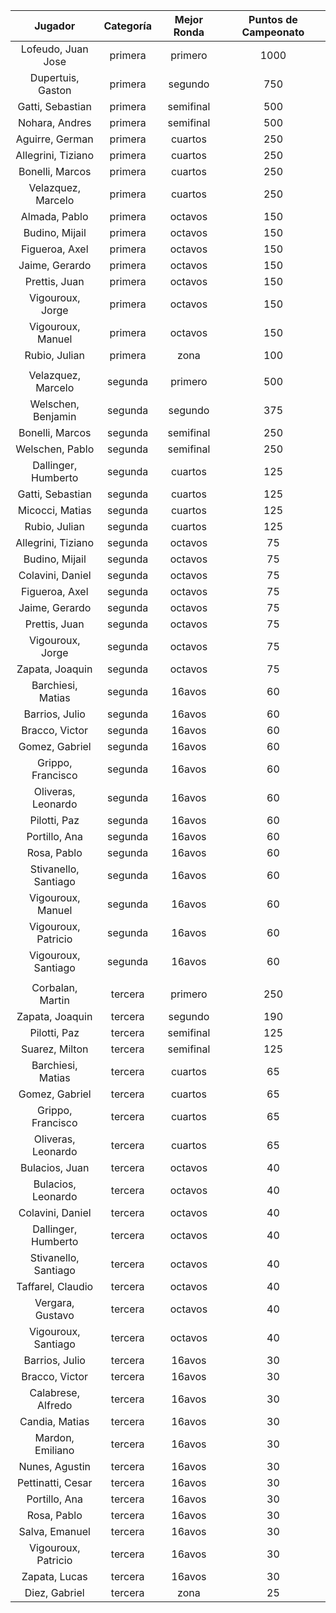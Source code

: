 |       Jugador        |  Categoría  |  Mejor Ronda  |  Puntos de Campeonato  |
|:--------------------:|:-----------:|:-------------:|:----------------------:|
|  Lofeudo, Juan Jose  |   primera   |    primero    |          1000          |
|  Dupertuis, Gaston   |   primera   |    segundo    |          750           |
|   Gatti, Sebastian   |   primera   |   semifinal   |          500           |
|    Nohara, Andres    |   primera   |   semifinal   |          500           |
|   Aguirre, German    |   primera   |    cuartos    |          250           |
|  Allegrini, Tiziano  |   primera   |    cuartos    |          250           |
|   Bonelli, Marcos    |   primera   |    cuartos    |          250           |
|  Velazquez, Marcelo  |   primera   |    cuartos    |          250           |
|    Almada, Pablo     |   primera   |    octavos    |          150           |
|    Budino, Mijail    |   primera   |    octavos    |          150           |
|    Figueroa, Axel    |   primera   |    octavos    |          150           |
|    Jaime, Gerardo    |   primera   |    octavos    |          150           |
|    Prettis, Juan     |   primera   |    octavos    |          150           |
|   Vigouroux, Jorge   |   primera   |    octavos    |          150           |
|  Vigouroux, Manuel   |   primera   |    octavos    |          150           |
|    Rubio, Julian     |   primera   |     zona      |          100           |
|                      |             |               |                        |
|  Velazquez, Marcelo  |   segunda   |    primero    |          500           |
|  Welschen, Benjamin  |   segunda   |    segundo    |          375           |
|   Bonelli, Marcos    |   segunda   |   semifinal   |          250           |
|   Welschen, Pablo    |   segunda   |   semifinal   |          250           |
| Dallinger, Humberto  |   segunda   |    cuartos    |          125           |
|   Gatti, Sebastian   |   segunda   |    cuartos    |          125           |
|   Micocci, Matias    |   segunda   |    cuartos    |          125           |
|    Rubio, Julian     |   segunda   |    cuartos    |          125           |
|  Allegrini, Tiziano  |   segunda   |    octavos    |           75           |
|    Budino, Mijail    |   segunda   |    octavos    |           75           |
|   Colavini, Daniel   |   segunda   |    octavos    |           75           |
|    Figueroa, Axel    |   segunda   |    octavos    |           75           |
|    Jaime, Gerardo    |   segunda   |    octavos    |           75           |
|    Prettis, Juan     |   segunda   |    octavos    |           75           |
|   Vigouroux, Jorge   |   segunda   |    octavos    |           75           |
|   Zapata, Joaquin    |   segunda   |    octavos    |           75           |
|  Barchiesi, Matias   |   segunda   |    16avos     |           60           |
|    Barrios, Julio    |   segunda   |    16avos     |           60           |
|    Bracco, Victor    |   segunda   |    16avos     |           60           |
|    Gomez, Gabriel    |   segunda   |    16avos     |           60           |
|  Grippo, Francisco   |   segunda   |    16avos     |           60           |
|  Oliveras, Leonardo  |   segunda   |    16avos     |           60           |
|     Pilotti, Paz     |   segunda   |    16avos     |           60           |
|    Portillo, Ana     |   segunda   |    16avos     |           60           |
|     Rosa, Pablo      |   segunda   |    16avos     |           60           |
| Stivanello, Santiago |   segunda   |    16avos     |           60           |
|  Vigouroux, Manuel   |   segunda   |    16avos     |           60           |
| Vigouroux, Patricio  |   segunda   |    16avos     |           60           |
| Vigouroux, Santiago  |   segunda   |    16avos     |           60           |
|                      |             |               |                        |
|   Corbalan, Martin   |   tercera   |    primero    |          250           |
|   Zapata, Joaquin    |   tercera   |    segundo    |          190           |
|     Pilotti, Paz     |   tercera   |   semifinal   |          125           |
|    Suarez, Milton    |   tercera   |   semifinal   |          125           |
|  Barchiesi, Matias   |   tercera   |    cuartos    |           65           |
|    Gomez, Gabriel    |   tercera   |    cuartos    |           65           |
|  Grippo, Francisco   |   tercera   |    cuartos    |           65           |
|  Oliveras, Leonardo  |   tercera   |    cuartos    |           65           |
|    Bulacios, Juan    |   tercera   |    octavos    |           40           |
|  Bulacios, Leonardo  |   tercera   |    octavos    |           40           |
|   Colavini, Daniel   |   tercera   |    octavos    |           40           |
| Dallinger, Humberto  |   tercera   |    octavos    |           40           |
| Stivanello, Santiago |   tercera   |    octavos    |           40           |
|  Taffarel, Claudio   |   tercera   |    octavos    |           40           |
|   Vergara, Gustavo   |   tercera   |    octavos    |           40           |
| Vigouroux, Santiago  |   tercera   |    octavos    |           40           |
|    Barrios, Julio    |   tercera   |    16avos     |           30           |
|    Bracco, Victor    |   tercera   |    16avos     |           30           |
|  Calabrese, Alfredo  |   tercera   |    16avos     |           30           |
|    Candia, Matias    |   tercera   |    16avos     |           30           |
|   Mardon, Emiliano   |   tercera   |    16avos     |           30           |
|    Nunes, Agustin    |   tercera   |    16avos     |           30           |
|  Pettinatti, Cesar   |   tercera   |    16avos     |           30           |
|    Portillo, Ana     |   tercera   |    16avos     |           30           |
|     Rosa, Pablo      |   tercera   |    16avos     |           30           |
|    Salva, Emanuel    |   tercera   |    16avos     |           30           |
| Vigouroux, Patricio  |   tercera   |    16avos     |           30           |
|    Zapata, Lucas     |   tercera   |    16avos     |           30           |
|    Diez, Gabriel     |   tercera   |     zona      |           25           |